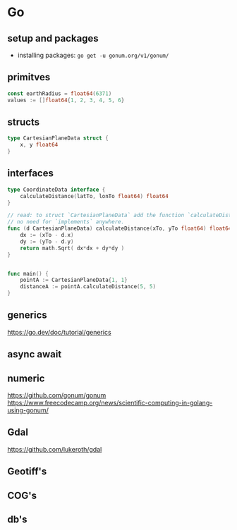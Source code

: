 # Go

## setup and packages
- installing packages:  `go get -u gonum.org/v1/gonum/`

## primitves 
```go
const earthRadius = float64(6371)
values := []float64{1, 2, 3, 4, 5, 6}
```

## structs
```go
type CartesianPlaneData struct {
	x, y float64
}
```

## interfaces
```go
type CoordinateData interface {
	calculateDistance(latTo, lonTo float64) float64
}

// read: to struct `CartesianPlaneData` add the function `calculateDistance`.
// no need for `implements` anywhere.
func (d CartesianPlaneData) calculateDistance(xTo, yTo float64) float64 {
	dx := (xTo - d.x)
	dy := (yTo - d.y)
	return math.Sqrt( dx*dx + dy*dy )
}


func main() {
    pointA := CartesianPlaneData{1, 1}
	distanceA := pointA.calculateDistance(5, 5) 
}

```

## generics
https://go.dev/doc/tutorial/generics

## async await

## numeric
https://github.com/gonum/gonum
https://www.freecodecamp.org/news/scientific-computing-in-golang-using-gonum/

## Gdal
https://github.com/lukeroth/gdal

## Geotiff's

## COG's

## db's